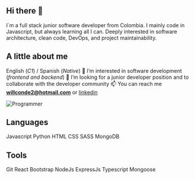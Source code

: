 ## **Hi there 👋**

I´m a full stack junior software developer from Colombia. I mainly code in Javascript, but always learning all I can. Deeply interested in software architecture, clean code, DevOps, and project maintainability.

## **A little about me**

English (*C1*) / Spanish (*Native*)
👀 I’m interested in software development (*frontend and backend*)
🌱 I’m looking for a junior developer position and to collaborate with the developer community
📫 You can reach me **willconde2@hotmail.com** or [linkedin](https://www.linkedin.com/in/wilman-conde/)

![Programmer](https://cdn.pixabay.com/photo/2023/11/05/02/07/ai-generated-8366100_1280.jpg)

## **Languages**

Javascript
Python
HTML
CSS
SASS
MongoDB

## **Tools**

Git
React
Bootstrap
NodeJs
ExpressJs
Typescript
Mongoose